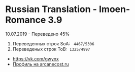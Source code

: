 # Russian Translation - Imoen-Romance 3.9 
10.07.2019 - Переведено 45%
<ol>
<li>Переведенных строк SoA: &nbsp;&nbsp;<code>4467/5306</code>&nbsp;</li>
<li>Переведеных строк ToB:&nbsp;&nbsp;<code>1325/4997</code>&nbsp;</li>
</ol>


<ul>
<li><a href="https://vk.com/gwynx" target="_blank" rel="noopener">https://vk.com/gwynx</a></li>
<li><a href="https://arcanecoast.ru/forum/memberlist.php?mode=viewprofile&amp;u=5079" target="_blank" rel="noopener">Профиль на arcanecost.ru</a></li>
</ul>


